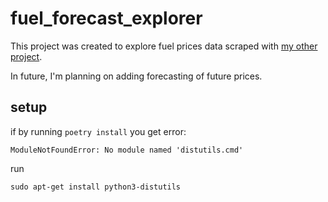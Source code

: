 # fuel_forecast_explorer
This project was created to explore fuel prices data scraped with [my other project](https://github.com/gsajko/QLD_fuel_scraping).

In future, I'm planning on adding forecasting of future prices.

## setup
if by running `poetry install` you get error:

  `ModuleNotFoundError: No module named 'distutils.cmd'`

run 

`sudo apt-get install python3-distutils`
